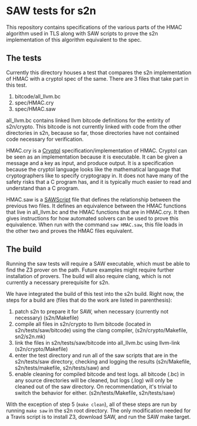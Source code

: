 # SAW tests for s2n

This repository contains specifications of the various parts of the HMAC
algorithm used in TLS along with SAW scripts to prove the s2n implementation of
this algorithm equivalent to the spec.


## The tests

Currently this directory houses a test that compares the s2n
implementation of HMAC with a cryptol spec of the same. There are 3
files that take part in this test.

  1. bitcode/all_llvm.bc
  2. spec/HMAC.cry
  3. spec/HMAC.saw

all_llvm.bc contains linked llvm bitcode definitions for the entirity
of s2n/crypto. This bitcode is not currently linked with code from the
other directories in s2n, because so far, those directories have not
contained code necessary for verification.

HMAC.cry is a [Cryptol](http://www.cryptol.net/)
specification/implementation of HMAC. Cryptol can be seen as an
implementation because it is executable. It can be given a message and
a key as input, and produce output. It is a specification because the
cryptol language looks like the mathematical language that
cryptographers like to specify cryptograpy in. It does not have many
of the safety risks that a C program has, and it is typically much
easier to read and understand than a C program.

HMAC.saw is a [SAWScript](https://github.com/GaloisInc/saw-script)
file that defines the relationship between the previous two files. It
defines an equivalence between the HMAC functions that live in
all_llvm.bc and the HMAC functions that are in HMAC.cry. It then gives
instructions for how automated solvers can be used to prove this
equivalence. When run with the command `saw HMAC.saw`, this file loads
in the other two and proves the HMAC files equivalent.

## The build

Running the saw tests will require a SAW executable, which must be
able to find the Z3 prover on the path. Future examples might require
further installation of provers. The build will also require clang,
which is not currently a necessary prerequisite for s2n.

We have integrated the build of this test into the s2n build. Right
now, the steps for a build are (files that do the work are listed in parenthesis):

  1. patch s2n to prepare it for SAW, when necessary (currently not
     necessary) (s2n/Makefile)
  2. compile all files in s2n/crypto to llvm bitcode (located in
     s2n/tests/saw/bitcode) using the clang
     compiler, (s2n/crypto/Makefile, sn2/s2n.mk)
  3. link the files in s2n/tests/saw/bitcode into all_llvm.bc using
     llvm-link (s2n/crypto/Makefile)
  4. enter the test directory and run all of the saw scripts that are
     in the s2n/tests/saw directory, checking and logging the results
     (s2n/Makefile, s2n/tests/makefile, s2n/tests/saw) and
  5. enable cleaning for compiled bitcode and test logs. all bitcode
     (.bc) in any source directories will be cleaned, but logs (.log)
     will only be cleaned out of the saw directory. On recommendation,
     it's trivial to switch the behavior for either.
     (s2n/tests/Makefile, s2n/tests/saw)

With the exception of step 5 (`make clean`), all of these steps are
run by running `make saw` in the s2n root directory. The only
modification needed for a Travis script is to install Z3, download
SAW, and run the SAW make target.

